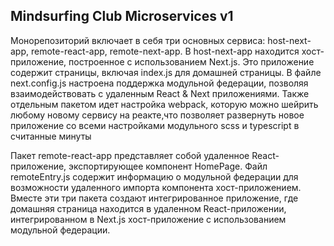 ## Mindsurfing Club Microservices v1

 <p>
        Монорепозиторий включает в себя три основных сервиса: host-next-app,
        remote-react-app, remote-next-app. В host-next-app находится
        хост-приложение, построенное с использованием Next.js. Это приложение
        содержит страницы, включая index.js для домашней страницы. В файле
        next.config.js настроена поддержка модульной федерации, позволяя
        взаимодействовать с удаленным React & Next приложениями. Также отдельным
        пакетом идет настройка webpack, которую можно шейрить любому новому
        сервису на реакте,что позволяет развернуть новое приложение со всеми
        настройками модульного scss и typescript в считанные минуты
      </p>
      <p>
        Пакет remote-react-app представляет собой удаленное React-приложение,
        экспортирующее компонент HomePage. Файл remoteEntry.js содержит
        информацию о модульной федерации для возможности удаленного импорта
        компонента хост-приложением. Вместе эти три пакета создают
        интегрированное приложение, где домашняя страница находится в удаленном
        React-приложении, интегрированном в Next.js хост-приложение с
        использованием модульной федерации.
      </p>
